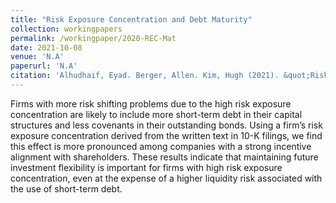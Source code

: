 ```yaml
---
title: "Risk Exposure Concentration and Debt Maturity"
collection: workingpapers
permalink: /workingpaper/2020-REC-Mat
date: 2021-10-08
venue: 'N.A'
paperurl: 'N.A'
citation: 'Alhudhaif, Eyad. Berger, Allen. Kim, Hugh (2021). &quot;Risk Exposure Concentration and Debt Maturity&quot;. <i>Working Paper</i>.'
---
```

Firms with more risk shifting problems due to the high risk exposure concentration are likely to include more short-term debt in their capital structures and less covenants in their outstanding bonds. Using a firm’s risk exposure concentration derived from the written text in 10-K filings, we find this effect is more pronounced among companies with a strong incentive alignment with shareholders. These results indicate that maintaining future investment flexibility is important for firms with high risk exposure concentration, even at the expense of a higher liquidity risk associated with the use of short-term debt.
